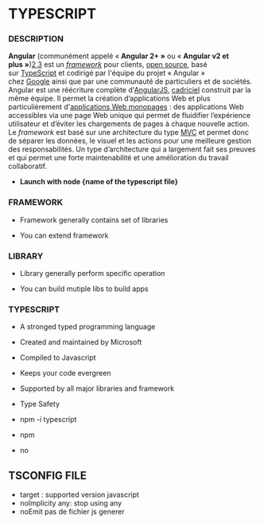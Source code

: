 # TYPESCRIPT

### DESCRIPTION

**Angular** (communément appelé « **Angular 2+ »** ou « **Angular v2 et plus »**)[2](https://fr.wikipedia.org/wiki/Angular#cite_note-2),[3](https://fr.wikipedia.org/wiki/Angular#cite_note-3) est un *[framework](https://fr.wikipedia.org/wiki/Framework "Framework")* pour clients, [open source](https://fr.wikipedia.org/wiki/Open_source "Open source"), basé sur [TypeScript](https://fr.wikipedia.org/wiki/TypeScript "TypeScript") et codirigé par l'équipe du projet « Angular » chez [Google](https://fr.wikipedia.org/wiki/Google "Google") ainsi que par une communauté de particuliers et de sociétés. Angular est une réécriture complète d'[AngularJS](https://fr.wikipedia.org/wiki/AngularJS "AngularJS"), [cadriciel](https://fr.wikipedia.org/wiki/Cadriciel "Cadriciel") construit par la même équipe. Il permet la création d’applications Web et plus particulièrement d'[applications Web monopages](https://fr.wikipedia.org/wiki/Application_web_monopage "Application web monopage") : des applications Web accessibles via une page Web unique qui permet de fluidifier l’expérience utilisateur et d’éviter les chargements de pages à chaque nouvelle action. Le *framework* est basé sur une architecture du type [MVC](https://fr.wikipedia.org/wiki/Mod%C3%A8le-vue-contr%C3%B4leur "Modèle-vue-contrôleur") et permet donc de séparer les données, le visuel et les actions pour une meilleure gestion des responsabilités. Un type d’architecture qui a largement fait ses preuves et qui permet une forte maintenabilité et une amélioration du travail collaboratif.

- **Launch with node {name of the typescript file}**

### FRAMEWORK

- Framework generally contains set of libraries

- You can extend framework

### LIBRARY

* Library generally perform specific operation

* You can build mutiple libs to build apps

### TYPESCRIPT

- A stronged typed programming language

- Created and maintained by Microsoft

- Compiled to Javascript

- Keeps  your code  evergreen

- Supported by all major libraries and framework

- Type Safety

- npm -i typescript

- npm 

- no

## TSCONFIG FILE

- target : supported version javascript
- noImplicity any: stop using any
- noEmit pas de fichier js generer
